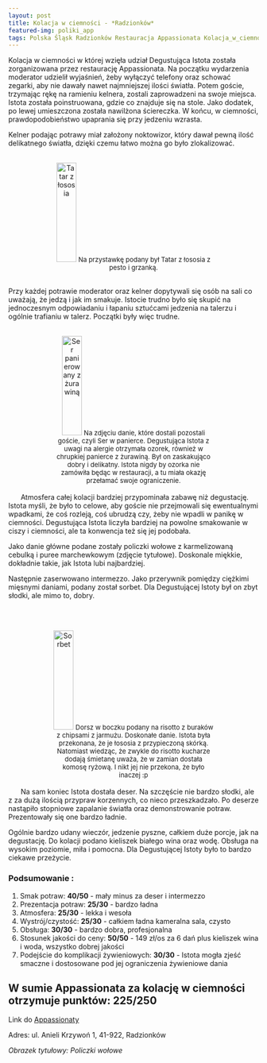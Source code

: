 ```yaml
---
layout: post
title: Kolacja w ciemności - *Radzionków*
featured-img: poliki_app
tags: Polska Śląsk Radzionków Restauracja Appassionata Kolacja_w_ciemności Gault_Millau
---
```

Kolacja w ciemności w której wzięła udział Degustująca Istota została zorganizowana przez restaurację Appassionata.
Na początku wydarzenia moderator udzielił wyjaśnień, żeby wyłączyć telefony oraz schować zegarki,
aby nie dawały nawet najmniejszej ilości światła.
 Potem goście, trzymając rękę na ramieniu kelnera, zostali zaprowadzeni na swoje miejsca.
Istota została poinstruowana, gdzie co znajduje się na stole.
Jako dodatek, po lewej umieszczona została nawilżona ściereczka. W końcu, w ciemności, prawdopodobieństwo upaprania się przy jedzeniu wzrasta.

Kelner podając potrawy miał założony noktowizor, który dawał pewną ilość delikatnego światła, dzięki czemu łatwo można go było zlokalizować.
<br />&ensp;&ensp;&ensp;

<center><div style="width:65%">
   <img src="{{site.url}}/assets/img/posts/tatar_losos.jpg" alt="Tatar z łososia" height="200px" width="40px" />

   <font size="2">
       Na przystawkę podany był Tatar z łososia z pesto i grzanką.
   </font>
</div></center>
<br />

Przy każdej potrawie moderator oraz kelner dopytywali się osób na sali co uważają, że jedzą i jak im smakuje.
 Istocie trudno było się skupić na jednoczesnym odpowiadaniu i łapaniu sztućcami jedzenia na talerzu
  i ogólnie trafianiu w talerz. Początki były więc trudne.
<br />&ensp;&ensp;&ensp;
<center><div style="width:65%">
   <img src="{{site.url}}/assets/img/posts/ser_z_zurawina.jpg" alt="Ser panierowany z żurawiną" height="200px" width="40px" />

   <font size="2">
Na zdjęciu danie, które dostali pozostali goście, czyli Ser w panierce.
 Degustująca Istota z uwagi na alergie otrzymała ozorek, również w chrupkiej panierce z żurawiną.
  Był on zaskakująco dobry i delikatny. Istota nigdy by ozorka nie zamówiła będąc w restauracji,
  a tu miała okazję przełamać swoje ograniczenie.
   </font>
</div></center>
<br />&ensp;&ensp;&ensp;
Atmosfera całej kolacji bardziej przypominała zabawę niż degustację.
Istota myśli, że było to celowe, aby goście nie przejmowali się ewentualnymi wpadkami,
 że coś rozleją, coś ubrudzą czy, żeby nie wpadli w panikę w ciemności.
 Degustująca Istota liczyła bardziej na powolne smakowanie w ciszy i ciemności, ale ta konwencja też się jej podobała.

Jako danie główne podane zostały policzki wołowe z karmelizowaną cebulką i puree marchewkowym (zdjęcie tytułowe).
 Doskonale miękkie, dokładnie takie, jak Istota lubi najbardziej.

Następnie zaserwowano intermezzo. Jako przerywnik pomiędzy ciężkimi mięsnymi daniami,
 podany został sorbet. Dla Degustującej Istoty był on zbyt słodki, ale mimo to, dobry.

<br />&ensp;&ensp;&ensp;
<center><div style="width:65%">
   <img src="{{site.url}}/assets/img/posts/dorsz_z_boczkiem.jpg" alt="Sorbet" height="200px" width="40px" />

   <font size="2">
    Dorsz w boczku podany na risotto z buraków z chipsami z jarmużu.
Doskonałe danie. Istota była przekonana, że je łososia z przypieczoną skórką.
Natomiast wiedząc, że zwykle do risotto kucharze dodają śmietanę uważa, że w zamian dostała komosę ryżową.
 I nikt jej nie przekona, że było inaczej :p
   </font>
</div></center>
<br />&ensp;&ensp;&ensp;
Na sam koniec Istota dostała deser. Na szczęście nie bardzo słodki,
ale z za dużą ilością przypraw korzennych, co nieco przeszkadzało.
Po deserze nastąpiło stopniowe zapalanie światła oraz demonstrowanie potraw. Prezentowały się one bardzo ładnie.

Ogólnie bardzo udany wieczór, jedzenie pyszne, całkiem duże porcje, jak na degustację.
 Do kolacji podano kieliszek białego wina oraz wodę. Obsługa na wysokim poziomie, miła i pomocna.
 Dla Degustującej Istoty było to bardzo ciekawe przeżycie.


### Podsumowanie :
1. Smak potraw: **40/50** - mały minus za deser i intermezzo
2. Prezentacja potraw: **25/30** - bardzo ładna
3. Atmosfera: **25/30** - lekka i wesoła
4. Wystrój/czystość: **25/30** - całkiem ładna kameralna sala, czysto
5. Obsługa: **30/30** - bardzo dobra, profesjonalna
6. Stosunek jakości do ceny: **50/50** - 149 zł/os za 6 dań plus kieliszek wina i woda, wszystko dobrej jakości
7. Podejście do komplikacji żywieniowych: **30/30** - Istota mogła zjeść smaczne i dostosowane pod jej ograniczenia żywieniowe dania

## W sumie Appassionata za kolację w ciemności otrzymuje punktów: **225/250**
Link do [Appassionaty]

Adres:
ul. Anieli Krzywoń 1,
41-922, Radzionków

_Obrazek tytułowy: Policzki wołowe_

[Appassionaty]: https://appassionata.com.pl/
